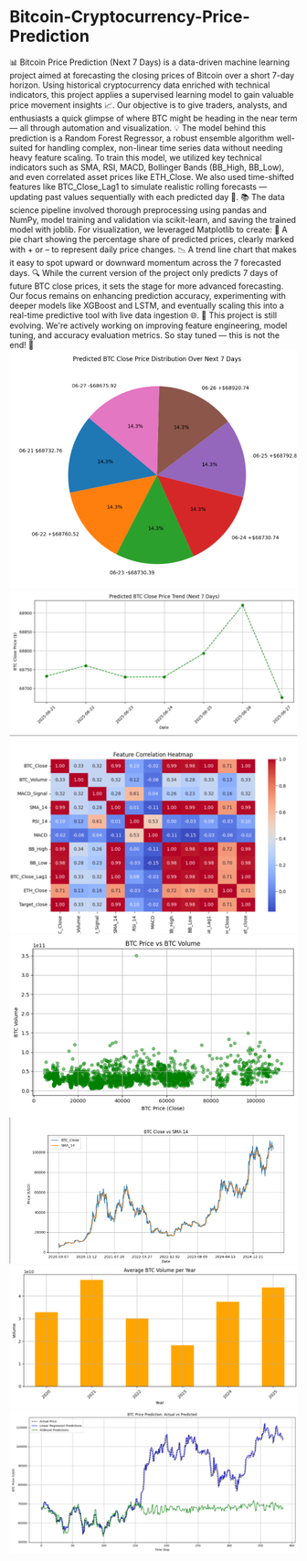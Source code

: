 # Bitcoin-Cryptocurrency-Price-Prediction
📊 Bitcoin Price Prediction (Next 7 Days) is a data-driven machine learning project aimed at forecasting the closing prices of Bitcoin over a short 7-day horizon. Using historical cryptocurrency data enriched with technical indicators, this project applies a supervised learning model to gain valuable price movement insights 📈. Our objective is to give traders, analysts, and enthusiasts a quick glimpse of where BTC might be heading in the near term — all through automation and visualization.
💡 The model behind this prediction is a Random Forest Regressor, a robust ensemble algorithm well-suited for handling complex, non-linear time series data without needing heavy feature scaling. To train this model, we utilized key technical indicators such as SMA, RSI, MACD, Bollinger Bands (BB_High, BB_Low), and even correlated asset prices like ETH_Close. We also used time-shifted features like BTC_Close_Lag1 to simulate realistic rolling forecasts — updating past values sequentially with each predicted day 🔁.
📚 The data science pipeline involved thorough preprocessing using pandas and NumPy, model training and validation via scikit-learn, and saving the trained model with joblib. For visualization, we leveraged Matplotlib to create:
🥧 A pie chart showing the percentage share of predicted prices, clearly marked with + or – to represent daily price changes.
📉 A trend line chart that makes it easy to spot upward or downward momentum across the 7 forecasted days.
🔍 While the current version of the project only predicts 7 days of future BTC close prices, it sets the stage for more advanced forecasting. Our focus remains on enhancing prediction accuracy, experimenting with deeper models like XGBoost and LSTM, and eventually scaling this into a real-time predictive tool with live data ingestion 🌐.
🚧 This project is still evolving. We're actively working on improving feature engineering, model tuning, and accuracy evaluation metrics. So stay tuned — this is not the end! 🚀
![image](insight1.png)
![image](insight2.png)
![image](insight3.png)
![image](insight4.png)
![image](insight5.png)
![image](insight6.png)
![image](insight7.png)
